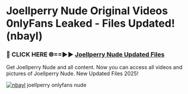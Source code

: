 # Joellperry Nude Original Videos 0nlyFans Leaked - Files Updated! (nbayl)

<h3>🔴 CLICK HERE 🌐==►► <a href="https://tinyurl.com/yrmya6cz" rel="nofollow">Joellperry Nude Updated Files</a></h3>

Get Joellperry Nude and all content. Now you can access all videos and pictures of Joellperry Nude. New Updated Files 2025!

[![nbayl](https://i.imgur.com/FMdXYCs.gif)](https://tinyurl.com/yrmya6cz)
joellperry onlyfans nude